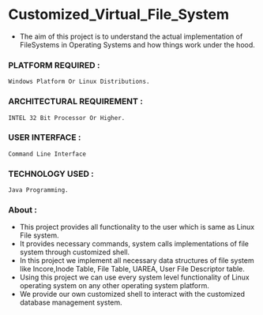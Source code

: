 # Customized_Virtual_File_System
  - The aim of this project is to understand the actual implementation of FileSystems in Operating Systems 
    and how things work under the hood.

### PLATFORM REQUIRED :   
```Windows Platform Or Linux Distributions.```
### ARCHITECTURAL REQUIREMENT :  
```INTEL 32 Bit Processor Or Higher.```
### USER INTERFACE :             
```Command Line Interface```
### TECHNOLOGY USED : 
```Java Programming.```


 
### About :
  - This project provides all functionality to the user which is same as Linux File system.
  - It provides necessary commands, system calls implementations of file system through customized shell.
  - In this project we implement all necessary data structures of file system like Incore,Inode Table, File Table, UAREA, User File Descriptor table.
  - Using this project we can use every system level functionality of Linux operating system on any other operating system platform.
  - We provide our own customized shell to interact with the customized database management system.
